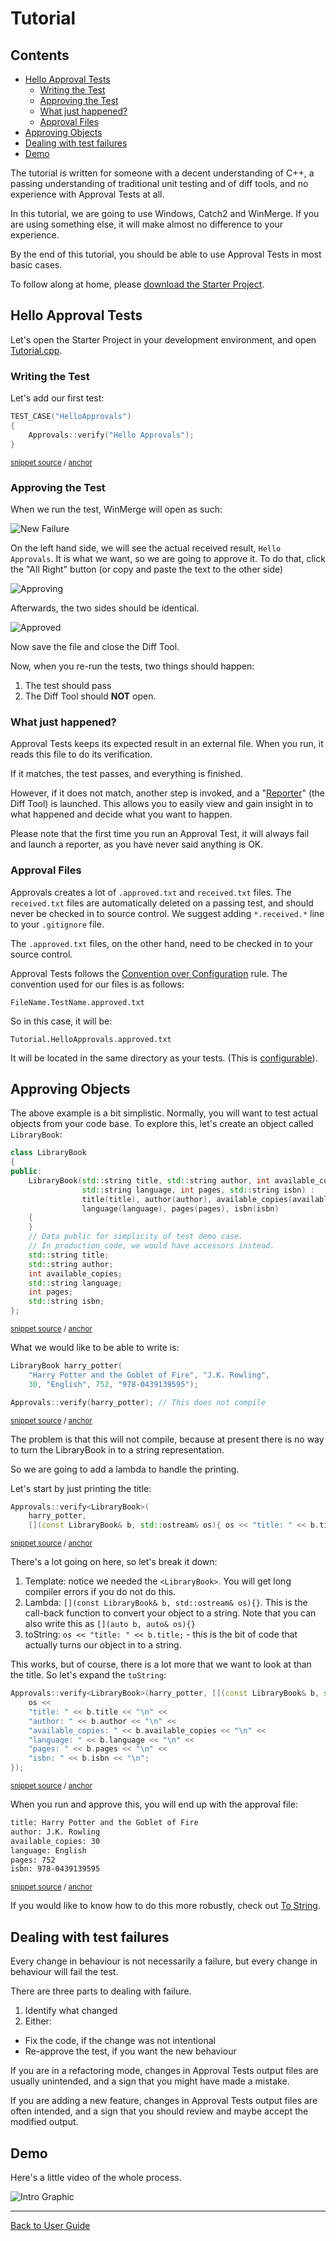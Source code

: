<!--
GENERATED FILE - DO NOT EDIT
This file was generated by [MarkdownSnippets](https://github.com/SimonCropp/MarkdownSnippets).
Source File: /doc/mdsource/Tutorial.source.md
To change this file edit the source file and then execute ./run_markdown_templates.sh.
-->

<a id="top"></a>

# Tutorial

<!-- toc -->
## Contents

  * [Hello Approval Tests](#hello-approval-tests)
    * [Writing the Test](#writing-the-test)
    * [Approving the Test](#approving-the-test)
    * [What just happened?](#what-just-happened)
    * [Approval Files](#approval-files)
  * [Approving Objects](#approving-objects)
  * [Dealing with test failures](#dealing-with-test-failures)
  * [Demo](#demo)
<!-- endtoc -->


The tutorial is written for someone with a decent understanding of C++, a passing understanding of traditional unit testing and of diff tools, and no experience with Approval Tests at all.

In this tutorial, we are going to use Windows, Catch2 and WinMerge. If you are using something else, it will make almost no difference to your experience.

By the end of this tutorial, you should be able to use Approval Tests in most basic cases.

To follow along at home, please [download the Starter Project](/doc/Setup.md#i-have-nothing).

## Hello Approval Tests

Let's open the Starter Project in your development environment, and open [Tutorial.cpp](https://github.com/approvals/ApprovalTests.cpp.StarterProject/blob/master/tests/Tutorial.cpp).

### Writing the Test 

Let's add our first test:

<!-- snippet: hello_approvals -->
<a id='snippet-hello_approvals'/></a>
```cpp
TEST_CASE("HelloApprovals")
{
    Approvals::verify("Hello Approvals");
}
```
<sup>[snippet source](/ApprovalTests_Catch2_Tests/Tutorial.cpp#L12-L17) / [anchor](#snippet-hello_approvals)</sup>
<!-- endsnippet -->

### Approving the Test

When we run the test, WinMerge will open as such:

![New Failure](/doc/images/tutorial/01_new_failure.png?raw=true)

On the left hand side, we will see the actual received result, `Hello Approvals`. It is what we want, so we are going to approve it. To do that, click the "All Right" button (or copy and paste the text to the other side)
 
![Approving](/doc/images/tutorial/02_approving.png?raw=true)

Afterwards, the two sides should be identical.

![Approved](/doc/images/tutorial/03_approved.png?raw=true)

Now save the file and close the Diff Tool.

Now, when you re-run the tests, two things should happen:

1. The test should pass
2. The Diff Tool should **NOT** open.

### What just happened?

Approval Tests keeps its expected result in an external file. When you run, it reads this file to do its verification.

If it matches, the test passes, and everything is finished.

However, if it does not match, another step is invoked, and a "[Reporter](/doc/Reporters.md#top)" (the Diff Tool)  is launched. This allows you to easily view and gain insight in to what happened and decide what you want to happen.

Please note that the first time you run an Approval Test, it will always fail and launch a reporter, as you have never said anything is OK.

### Approval Files

Approvals creates a lot of `.approved.txt` and `received.txt` files. The `received.txt` files are automatically deleted on a passing test, and should never be checked in to source control. We suggest adding `*.received.*` line to your `.gitignore` file.

The  `.approved.txt` files, on the other hand, need to be checked in to your source control.

Approval Tests follows the [Convention over Configuration](/doc/Glossary.md#convention-over-configuration) rule. The convention used for our files is as follows:

`FileName.TestName.approved.txt`

So in this case, it will be:

`Tutorial.HelloApprovals.approved.txt`

It will be located in the same directory as your tests. (This is [configurable](/doc/Configuration.md#using-sub-directories-for-approved-files)).

## Approving Objects

The above example is a bit simplistic. Normally, you will want to test actual objects from your code base. To explore this, let's create an object called `LibraryBook`:

<!-- snippet: library_book -->
<a id='snippet-library_book'/></a>
```cpp
class LibraryBook
{
public:
    LibraryBook(std::string title, std::string author, int available_copies,
                std::string language, int pages, std::string isbn) : 
                title(title), author(author), available_copies(available_copies),
                language(language), pages(pages), isbn(isbn)
    {
    }
    // Data public for simplicity of test demo case.
    // In production code, we would have accessors instead.
    std::string title;
    std::string author;
    int available_copies;
    std::string language;
    int pages;
    std::string isbn;
};
```
<sup>[snippet source](/ApprovalTests_Catch2_Tests/Tutorial.cpp#L19-L38) / [anchor](#snippet-library_book)</sup>
<!-- endsnippet -->

What we would like to be able to write is:

<!-- snippet: non_printable_object -->
<a id='snippet-non_printable_object'/></a>
```cpp
LibraryBook harry_potter(
    "Harry Potter and the Goblet of Fire", "J.K. Rowling",
    30, "English", 752, "978-0439139595");

Approvals::verify(harry_potter); // This does not compile
```
<sup>[snippet source](/ApprovalTests_Catch2_Tests/Tutorial.cpp#L44-L50) / [anchor](#snippet-non_printable_object)</sup>
<!-- endsnippet -->

The problem is that this will not compile, because at present there is no way to turn the LibraryBook in to a string representation.

So we are going to add a lambda to handle the printing.

Let's start by just printing the title:

<!-- snippet: printable_object_simple -->
<a id='snippet-printable_object_simple'/></a>
```cpp
Approvals::verify<LibraryBook>(
    harry_potter,
    [](const LibraryBook& b, std::ostream& os){ os << "title: " << b.title; });
```
<sup>[snippet source](/ApprovalTests_Catch2_Tests/Tutorial.cpp#L60-L64) / [anchor](#snippet-printable_object_simple)</sup>
<!-- endsnippet -->

There's a lot going on here, so let's break it down:

1. Template: notice we needed the `<LibraryBook>`. You will get long compiler errors if you do not do this.
1. Lambda: `[](const LibraryBook& b, std::ostream& os){}`. This is the call-back function to convert your object to a string. Note that you can also write this as `[](auto b, auto& os){}`
1. toString: `os << "title: " << b.title;` - this is the bit of code that actually turns our object in to a string.

This works, but of course, there is a lot more that we want to look at than the title. So let's expand the `toString`:

<!-- snippet: printable_object -->
<a id='snippet-printable_object'/></a>
```cpp
Approvals::verify<LibraryBook>(harry_potter, [](const LibraryBook& b, std::ostream& os){ 
    os << 
    "title: " << b.title << "\n" <<
    "author: " << b.author << "\n" <<
    "available_copies: " << b.available_copies << "\n" <<
    "language: " << b.language << "\n" <<
    "pages: " << b.pages << "\n" <<
    "isbn: " << b.isbn << "\n";
});
```
<sup>[snippet source](/ApprovalTests_Catch2_Tests/Tutorial.cpp#L73-L83) / [anchor](#snippet-printable_object)</sup>
<!-- endsnippet -->

When you run and approve this, you will end up with the approval file:

<!-- snippet: Tutorial.WritableBooks2.approved.txt -->
<a id='snippet-Tutorial.WritableBooks2.approved.txt'/></a>
```txt
title: Harry Potter and the Goblet of Fire
author: J.K. Rowling
available_copies: 30
language: English
pages: 752
isbn: 978-0439139595

```
<sup>[snippet source](/ApprovalTests_Catch2_Tests/approval_tests/Tutorial.WritableBooks2.approved.txt#L1-L7) / [anchor](#snippet-Tutorial.WritableBooks2.approved.txt)</sup>
<!-- endsnippet -->

If you would like to know how to do this more robustly, check out [To String](/doc/ToString.md#top).

## Dealing with test failures

Every change in behaviour is not necessarily a failure, but every change in behaviour will fail the test.

There are three parts to dealing with failure.

1. Identify what changed
2. Either:
  * Fix the code, if the change was not intentional
  * Re-approve the test, if you want the new behaviour

If you are in a refactoring mode, changes in Approval Tests output files are usually unintended, and a sign that you might have made a mistake.

If you are adding a new feature, changes in Approval Tests output files are often intended, and a sign that you should review and maybe accept the modified output.

<!-- todo: custom asserts, pull out a verifyLibraryBook(book) method -->

## Demo

Here's a little video of the whole process.

![Intro Graphic](/doc/images/ApprovalTests.cpp.IntroGraphic.gif?raw=true)

---

[Back to User Guide](/doc/README.md#top)
